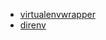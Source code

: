 * [virtualenvwrapper](https://virtualenvwrapper.readthedocs.io/en/latest/#)
* [direnv](https://direnv.net)
